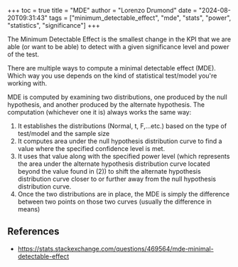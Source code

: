 +++
toc = true
title = "MDE"
author = "Lorenzo Drumond"
date = "2024-08-20T09:31:43"
tags = ["minimum_detectable_effect",  "mde",  "stats",  "power",  "statistics",  "significance"]
+++



The Minimum Detectable Effect is the smallest change in the KPI that we are able (or want to be able) to detect with a given significance level and power of the test.

There are multiple ways to compute a minimal detectable effect (MDE). Which way you use depends on the kind of statistical test/model you're working with.

MDE is computed by examining two distributions, one produced by the null hypothesis, and another produced by the alternate hypothesis. The computation (whichever one it is) always works the same way:

1. It establishes the distributions (Normal, t, F,...etc.) based on the type of test/model and the sample size
2. It computes area under the null hypothesis distribution curve to find a value where the specified confidence level is met.
3. It uses that value along with the specified power level (which represents the area under the alternate hypothesis distribution curve located beyond the value found in (2)) to shift the alternate hypothesis distribution curve closer to or further away from the null hypothesis distribution curve.
4. Once the two distributions are in place, the MDE is simply the difference between two points on those two curves (usually the difference in means)

## References

- https://stats.stackexchange.com/questions/469564/mde-minimal-detectable-effect
